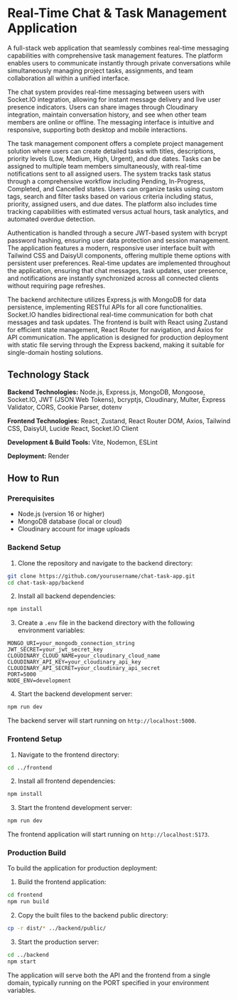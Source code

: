 # Real-Time Chat & Task Management Application

A full-stack web application that seamlessly combines real-time messaging capabilities with comprehensive task management features. The platform enables users to communicate instantly through private conversations while simultaneously managing project tasks, assignments, and team collaboration all within a unified interface.

The chat system provides real-time messaging between users with Socket.IO integration, allowing for instant message delivery and live user presence indicators. Users can share images through Cloudinary integration, maintain conversation history, and see when other team members are online or offline. The messaging interface is intuitive and responsive, supporting both desktop and mobile interactions.

The task management component offers a complete project management solution where users can create detailed tasks with titles, descriptions, priority levels (Low, Medium, High, Urgent), and due dates. Tasks can be assigned to multiple team members simultaneously, with real-time notifications sent to all assigned users. The system tracks task status through a comprehensive workflow including Pending, In-Progress, Completed, and Cancelled states. Users can organize tasks using custom tags, search and filter tasks based on various criteria including status, priority, assigned users, and due dates. The platform also includes time tracking capabilities with estimated versus actual hours, task analytics, and automated overdue detection.

Authentication is handled through a secure JWT-based system with bcrypt password hashing, ensuring user data protection and session management. The application features a modern, responsive user interface built with Tailwind CSS and DaisyUI components, offering multiple theme options with persistent user preferences. Real-time updates are implemented throughout the application, ensuring that chat messages, task updates, user presence, and notifications are instantly synchronized across all connected clients without requiring page refreshes.

The backend architecture utilizes Express.js with MongoDB for data persistence, implementing RESTful APIs for all core functionalities. Socket.IO handles bidirectional real-time communication for both chat messages and task updates. The frontend is built with React using Zustand for efficient state management, React Router for navigation, and Axios for API communication. The application is designed for production deployment with static file serving through the Express backend, making it suitable for single-domain hosting solutions.

## Technology Stack

**Backend Technologies:**
Node.js, Express.js, MongoDB, Mongoose, Socket.IO, JWT (JSON Web Tokens), bcryptjs, Cloudinary, Multer, Express Validator, CORS, Cookie Parser, dotenv

**Frontend Technologies:**
React, Zustand, React Router DOM, Axios, Tailwind CSS, DaisyUI, Lucide React, Socket.IO Client

**Development & Build Tools:**
Vite, Nodemon, ESLint

**Deployment:**
Render

## How to Run

### Prerequisites
- Node.js (version 16 or higher)
- MongoDB database (local or cloud)
- Cloudinary account for image uploads

### Backend Setup

1. Clone the repository and navigate to the backend directory:
```bash
git clone https://github.com/yourusername/chat-task-app.git
cd chat-task-app/backend
```

2. Install all backend dependencies:
```bash
npm install
```

3. Create a `.env` file in the backend directory with the following environment variables:
```env
MONGO_URI=your_mongodb_connection_string
JWT_SECRET=your_jwt_secret_key
CLOUDINARY_CLOUD_NAME=your_cloudinary_cloud_name
CLOUDINARY_API_KEY=your_cloudinary_api_key
CLOUDINARY_API_SECRET=your_cloudinary_api_secret
PORT=5000
NODE_ENV=development
```

4. Start the backend development server:
```bash
npm run dev
```

The backend server will start running on `http://localhost:5000`.

### Frontend Setup

1. Navigate to the frontend directory:
```bash
cd ../frontend
```

2. Install all frontend dependencies:
```bash
npm install
```

3. Start the frontend development server:
```bash
npm run dev
```

The frontend application will start running on `http://localhost:5173`.

### Production Build

To build the application for production deployment:

1. Build the frontend application:
```bash
cd frontend
npm run build
```

2. Copy the built files to the backend public directory:
```bash
cp -r dist/* ../backend/public/
```

3. Start the production server:
```bash
cd ../backend
npm start
```

The application will serve both the API and the frontend from a single domain, typically running on the PORT specified in your environment variables.
